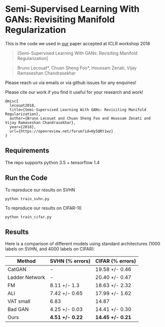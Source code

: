 # Semi-Supervised Learning With GANs: Revisiting Manifold Regularization

This is the code we used in [our](https://openreview.net/forum?id=Hy5QRt1wz) paper accepted at ICLR workshop 2018
>[Semi-Supervised Learning With GANs: Revisiting Manifold Regularization]

>Bruno Lecouat*, Chuan Sheng Foo*, Houssam Zenati, Vijay Ramaseshan Chandrasekhar

Please reach us via emails or via github issues for any enquiries!

Please cite our work if you find it useful for your research and work!

```
@misc{
  lecouat2018,
  title={Semi-Supervised Learning With GANs: Revisiting Manifold Regularization},
  author={Bruno Lecouat and Chuan Sheng Foo and Houssam Zenati and Vijay Ramaseshan Chandrasekhar},
  year={2018},
  url={https://openreview.net/forum?id=Hy5QRt1wz}
}

```


## Requirements

The repo supports python 3.5 + tensorflow 1.4


## Run the Code


To reproduce our results on SVHN
```
python train_svhn.py
```

To reproduce our results on CIFAR-10
```
python train_cifar.py
```

## Results

Here is a comparison of different models using standard architectures (1000 labels on SVHN, and 4000 labels on CIFAR):

Method | SVHN (% errors) | CIFAR (% errors)
-- | -- | --
CatGAN | - | 19.58 +/- 0.46
Ladder Network | - | 20.40 +/- 0.47
FM  | 8.11 +/- 1.3 | 18.63 +/- 2.32
ALI | 7.42 +/- 0.65 | 17.99 +/- 1.62
VAT small |  6.83 | 14.87
Bad GAN  | 4.25 +/- 0.03 | 14.41 +/- 0.30
Ours | **4.51 +/- 0.22**| **14.45 +/- 0.21**




